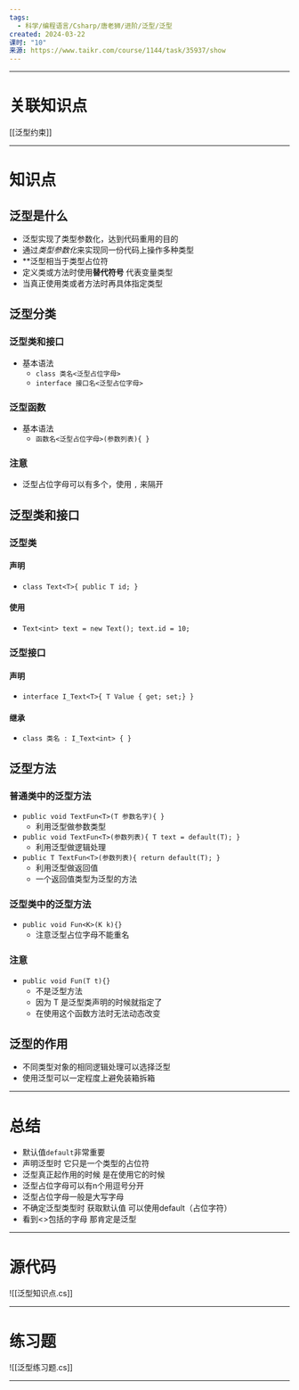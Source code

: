 ```yaml
---
tags:
  - 科学/编程语言/Csharp/唐老狮/进阶/泛型/泛型
created: 2024-03-22
课时: "10"
来源: https://www.taikr.com/course/1144/task/35937/show
---
```


---
# 关联知识点

[[泛型约束]]

---
# 知识点

## 泛型是什么

- 泛型实现了类型参数化，达到代码重用的目的
- 通过*类型参数化*来实现同一份代码上操作多种类型
- **泛型相当于类型占位符
- 定义类或方法时使用**替代符号** 代表变量类型
- 当真正使用类或者方法时再具体指定类型
## 泛型分类

### 泛型类和接口

- 基本语法
	- `class 类名<泛型占位字母>`
	- `interface 接口名<泛型占位字母>`
### 泛型函数

- 基本语法
	- `函数名<泛型占位字母>(参数列表){ }`
### 注意

- 泛型占位字母可以有多个，使用 `,` 来隔开
## 泛型类和接口

### 泛型类

#### 声明

- `class Text<T>{ public T id; }`
#### 使用

- `Text<int> text = new Text(); text.id = 10;`
### 泛型接口

#### 声明

- `interface I_Text<T>{ T Value { get; set;} }`
#### 继承

- `class 类名 : I_Text<int> { }`
## 泛型方法

### 普通类中的泛型方法

- `public void TextFun<T>(T 参数名字){ }`
	- 利用泛型做参数类型
- `public void TextFun<T>(参数列表){ T text = default(T); } `
	- 利用泛型做逻辑处理
- `public T TextFun<T>(参数列表){ return default(T); }`
	- 利用泛型做返回值
	- 一个返回值类型为泛型的方法
### 泛型类中的泛型方法

- `public void Fun<K>(K k){}`
	- 注意泛型占位字母不能重名
### 注意

- `public void Fun(T t){}`
	- 不是泛型方法
	- 因为 T 是泛型类声明的时候就指定了
	- 在使用这个函数方法时无法动态改变
## 泛型的作用

- 不同类型对象的相同逻辑处理可以选择泛型
- 使用泛型可以一定程度上避免装箱拆箱

---
# 总结

- 默认值`default`非常重要
- 声明泛型时 它只是一个类型的占位符
- 泛型真正起作用的时候 是在使用它的时候
- 泛型占位字母可以有n个用逗号分开
- 泛型占位字母一般是大写字母
- 不确定泛型类型时 获取默认值 可以使用default（占位字符）
- 看到<>包括的字母 那肯定是泛型

---
# 源代码

 ![[泛型知识点.cs]]

---
# 练习题

![[泛型练习题.cs]]

---


